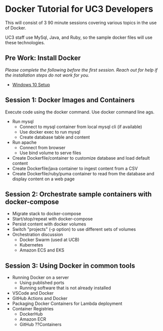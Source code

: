 # Docker Tutorial for UC3 Developers
This will consist of 3 90 minute sessions covering various topics in the use of Docker.

UC3 staff use MySql, Java, and Ruby, so the sample docker files will use these technologies.

## Pre Work: Install Docker
_Please complete the following before the first session.  Reach out for help if the installation steps do not work for you._
- [Windows 10 Setup](Windows10)

## Session 1: Docker Images and Containers
Execute code using the docker command.  Use docker command line ags.

- Run mysql
  - Connect to mysql container from local mysql cli (if available)
  - Use docker exec to run mysql
  - Create database table and content
- Run apache
  - Connect from browser
  - Use bind volume to serve files
- Create Dockerfile/container to customize database and load default content
- Create Dockerfile/java container to ingest content from a CSV
- Create Dockerfile/ruby/puma container to read from the database and display content on a web page

## Session 2: Orchestrate sample containers with docker-compose

- Migrate stack to docker-compose
- Start/stop/repeat with docker-compose
- Persist content with docker volumes
- Switch "projects" (-p option) to use different sets of volumes
- Orchestration discussion
  - Docker Swarm (used at UCB)
  - Kubernetes
  - Amazon ECS and EKS

## Session 3: Using Docker in common tools

- Running Docker on a server
  - Using published ports
  - Running software that is not already installed
- VSCode and Docker
- GitHub Actions and Docker
- Packaging Docker Containers for Lambda deployment
- Container Registries
  - DockerHub
  - Amazon ECR
  - GitHub ??Containers
